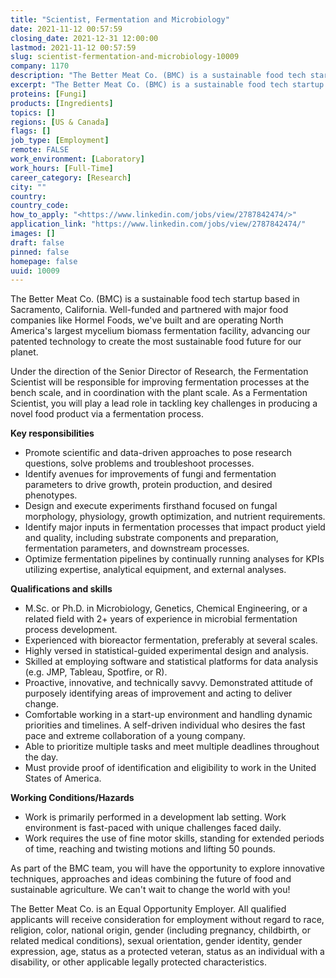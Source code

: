 ```yaml
---
title: "Scientist, Fermentation and Microbiology"
date: 2021-11-12 00:57:59
closing_date: 2021-12-31 12:00:00
lastmod: 2021-11-12 00:57:59
slug: scientist-fermentation-and-microbiology-10009
company: 1170
description: "The Better Meat Co. (BMC) is a sustainable food tech startup based in Sacramento, California. Well-funded and partnered with major food companies like Hormel Foods, we’ve built and are operating North America’s largest mycelium biomass fermentation facility, advancing our patented technology to create the most sustainable food future for our planet. "
excerpt: "The Better Meat Co. (BMC) is a sustainable food tech startup based in Sacramento, California. Well-funded and partnered with major food companies like Hormel Foods, we’ve built and are operating North America’s largest mycelium biomass fermentation facility, advancing our patented technology to create the most sustainable food future for our planet. "
proteins: [Fungi]
products: [Ingredients]
topics: []
regions: [US & Canada]
flags: []
job_type: [Employment]
remote: FALSE
work_environment: [Laboratory]
work_hours: [Full-Time]
career_category: [Research]
city: ""
country: 
country_code: 
how_to_apply: "<https://www.linkedin.com/jobs/view/2787842474/>"
application_link: "https://www.linkedin.com/jobs/view/2787842474/"
images: []
draft: false
pinned: false
homepage: false
uuid: 10009
---
```

The Better Meat Co. (BMC) is a sustainable food tech startup based in
Sacramento, California. Well-funded and partnered with major food
companies like Hormel Foods, we've built and are operating North
America's largest mycelium biomass fermentation facility, advancing our
patented technology to create the most sustainable food future for our
planet. 

Under the direction of the Senior Director of Research, the Fermentation
Scientist will be responsible for improving fermentation processes at
the bench scale, and in coordination with the plant scale. As a
Fermentation Scientist, you will play a lead role in tackling key
challenges in producing a novel food product via a fermentation process.

**Key responsibilities**

-   Promote scientific and data-driven approaches to pose research
    questions, solve problems and troubleshoot processes.
-   Identify avenues for improvements of fungi and fermentation
    parameters to drive growth, protein production, and desired
    phenotypes.
-   Design and execute experiments firsthand focused on fungal
    morphology, physiology, growth optimization, and nutrient
    requirements.
-   Identify major inputs in fermentation processes that impact product
    yield and quality, including substrate components and preparation,
    fermentation parameters, and downstream processes.
-   Optimize fermentation pipelines by continually running analyses for
    KPIs utilizing expertise, analytical equipment, and external
    analyses.

**Qualifications and skills**

-   M.Sc. or Ph.D. in Microbiology, Genetics, Chemical Engineering, or a
    related field with 2+ years of experience in microbial fermentation
    process development.
-   Experienced with bioreactor fermentation, preferably at several
    scales. 
-   Highly versed in statistical-guided experimental design and
    analysis. 
-   Skilled at employing software and statistical platforms for data
    analysis (e.g. JMP, Tableau, Spotfire, or R).
-   Proactive, innovative, and technically savvy. Demonstrated attitude
    of purposely identifying areas of improvement and acting to deliver
    change.
-   Comfortable working in a start-up environment and handling dynamic
    priorities and timelines. A self-driven individual who desires the
    fast pace and extreme collaboration of a young company.
-   Able to prioritize multiple tasks and meet multiple deadlines
    throughout the day.
-   Must provide proof of identification and eligibility to work in the
    United States of America.

**Working Conditions/Hazards**

-   Work is primarily performed in a development lab setting. Work
    environment is fast-paced with unique challenges faced daily.
-   Work requires the use of fine motor skills, standing for extended
    periods of time, reaching and twisting motions and lifting 50
    pounds.

As part of the BMC team, you will have the opportunity to explore
innovative techniques, approaches and ideas combining the future of food
and sustainable agriculture. We can't wait to change the world with you!

The Better Meat Co. is an Equal Opportunity Employer. All qualified
applicants will receive consideration for employment without regard to
race, religion, color, national origin, gender (including pregnancy,
childbirth, or related medical conditions), sexual orientation, gender
identity, gender expression, age, status as a protected veteran, status
as an individual with a disability, or other applicable legally
protected characteristics.
